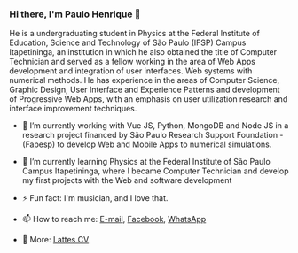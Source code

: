 ### Hi there, I'm Paulo Henrique 👋

He is a undergraduating student in Physics at the Federal Institute of Education, Science and Technology of São Paulo (IFSP) Campus Itapetininga, an institution in which he also obtained the title of Computer Technician and served as a fellow working in the area of Web Apps development and integration of user interfaces. Web systems with numerical methods. He has experience in the areas of Computer Science, Graphic Design, User Interface and Experience Patterns and development of Progressive Web Apps, with an emphasis on user utilization research and interface improvement techniques.


- 🔭 I’m currently working with Vue JS, Python, MongoDB and Node JS in a research project financed by São Paulo Research Support Foundation - (Fapesp) to develop Web and Mobile Apps to numerical simulations.

- 🌱 I’m currently learning Physics at the Federal Institute of São Paulo Campus Itapetininga, where I became Computer Technician and develop my first projects with the Web and software development

- ⚡ Fun fact: I'm musician, and I love that. 

- 📫 How to reach me: [E-mail](paulo.vieira@aluno.ifsp.edu.br), [Facebook](https://fb.com/paulhenriquev), [WhatsApp](https://wa.me/1599788134?text=Ol%C3%A1%2C%20Paulo.%20Vi%20seu%20Github%20e%20consegui%20seu%20contato%20por%20l%C3%A1.)

- 💬 More: [Lattes CV](http://lattes.cnpq.br/1994196517067630)

<!-- - 🤔 I’m looking for help with ...
- 💬 Ask me about ...
- 📫 How to reach me:
   -->


